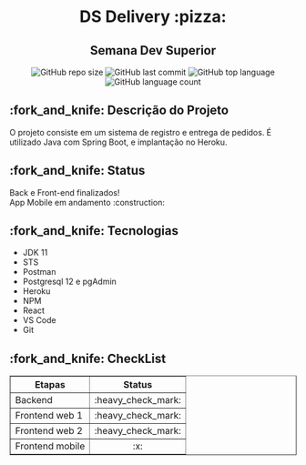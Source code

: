 <h1 align = "center"> DS Delivery :pizza: </h1>
<h2 align = "center"> Semana Dev Superior </h2>
<p align = "center"> <img alt="GitHub repo size" src="https://img.shields.io/github/repo-size/carolfons/ds-delivery?style=for-the-badge">
  <img alt="GitHub last commit" src="https://img.shields.io/github/last-commit/carolfons/ds-delivery?style=for-the-badge">
  <img alt="GitHub top language" src="https://img.shields.io/github/languages/top/carolfons/ds-delivery?color=black&style=for-the-badge">
 <img alt="GitHub language count" src="https://img.shields.io/github/languages/count/carolfons/ds-delivery?color=red&style=for-the-badge">
</p>

<h2> :fork_and_knife: Descrição do Projeto </h2>
<p> O projeto consiste em um sistema de registro e entrega de pedidos. É utilizado Java com Spring Boot, e implantação no Heroku. </p>
<h2> :fork_and_knife: Status </h2>
<p> Back e Front-end finalizados! <br/> App Mobile em andamento :construction: </p>
<h2> :fork_and_knife: Tecnologias </h2>
<ul>
  <li> JDK 11 </li>
  <li> STS </li>
  <li> Postman</li>
  <li> Postgresql 12 e pgAdmin </li>
  <li> Heroku </li>
  <li> NPM </li>
  <li> React </li>
  <li> VS Code </li>
  <li> Git </li>
</ul>
<h2> :fork_and_knife: CheckList </h2>

<table border = "1">
 <tr>
 <th align = "center"> <bold> Etapas </bold> </th>
 <th align = "center"><bold> Status</bold> </th>
 </tr>
 
 <tr>
 <td> Backend </td>
 <td align = "center"> :heavy_check_mark: </td>
 </tr>
 
 <tr>
 <td> Frontend web 1 </td>
 <td align = "center"> :heavy_check_mark: </td>
 </tr>
 
 <tr>
 <td> Frontend web 2 </td>
 <td align = "center"> :heavy_check_mark: </td>
 </tr>
 
 <tr>
 <td> Frontend mobile </td>
 <td align = "center"> :x: </td>
 </tr>

